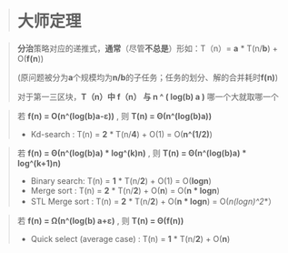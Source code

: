 > # 大师定理 #



> **分治**策略对应的递推式，**通常**（尽管**不总是**）形如：T（n）= **a** * T(n/**b**) + O(**f(n**))
>
> (原问题被分为**a**个规模均为**n/b**的子任务；任务的划分、解的合并耗时**f(n)**)
>
> 对于第一三区块，**T（n）中   f（n）  与     n ^ ( log(b) a )**  哪一个大就取哪一个

> 若 **f(n) = O(n^(log(b)a-ε))** , 则 **T(n) = Θ(n^(log(b)a))**
>
> - Kd-search : T(n) = **2** * T(n/**4**) + O(1) = O(**n^(1/2)**)

> 若 **f(n) = Θ(n^(log(b)a) * log^(k)n)** , 则 **T(n) = Θ(n^(log(b)a) * log^(k+1)n)**
>
> - Binary search: T(n) = **1** * T(n/**2**) + O(1) = O(**logn**)
> - Merge sort : T(n) = **2** * T(n/**2**) + O(**n**) = O(**n * logn**)
> - STL Merge sort : T(n) = **2** * T(n/**2**) + O(**n * logn**) = O(**n*(logn)^2**）

> 若 **f(n) = Ω(n^(log(b) a+ε)** , 则 **T(n) = Θ(f(n))**
>
> - Quick select (average case) : T(n) = **1** * T(n/**2**) + O(**n**)

